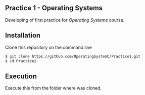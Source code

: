 ## Practice 1 - Operating Systems

Developing of first practice for *Operating Systems* course.

## Installation

Clone this repository on the command line

```sh
$ git clone https://github.com/OperatingSystemC/Practice1.git
$ cd Practice1 
```

## Execution

Execute this from the folder where was cloned.